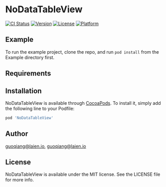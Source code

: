 # NoDataTableView

[![CI Status](https://img.shields.io/travis/guoqiang@laien.io/NoDataTableView.svg?style=flat)](https://travis-ci.org/guoqiang@laien.io/NoDataTableView)
[![Version](https://img.shields.io/cocoapods/v/NoDataTableView.svg?style=flat)](https://cocoapods.org/pods/NoDataTableView)
[![License](https://img.shields.io/cocoapods/l/NoDataTableView.svg?style=flat)](https://cocoapods.org/pods/NoDataTableView)
[![Platform](https://img.shields.io/cocoapods/p/NoDataTableView.svg?style=flat)](https://cocoapods.org/pods/NoDataTableView)

## Example

To run the example project, clone the repo, and run `pod install` from the Example directory first.

## Requirements

## Installation

NoDataTableView is available through [CocoaPods](https://cocoapods.org). To install
it, simply add the following line to your Podfile:

```ruby
pod 'NoDataTableView'
```

## Author

guoqiang@laien.io, guoqiang@laien.io

## License

NoDataTableView is available under the MIT license. See the LICENSE file for more info.
